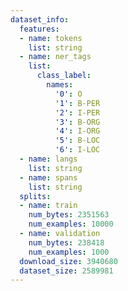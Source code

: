 ```yaml
---
dataset_info:
  features:
  - name: tokens
    list: string
  - name: ner_tags
    list:
      class_label:
        names:
          '0': O
          '1': B-PER
          '2': I-PER
          '3': B-ORG
          '4': I-ORG
          '5': B-LOC
          '6': I-LOC
  - name: langs
    list: string
  - name: spans
    list: string
  splits:
  - name: train
    num_bytes: 2351563
    num_examples: 10000
  - name: validation
    num_bytes: 238418
    num_examples: 1000
  download_size: 3940680
  dataset_size: 2589981
---
```

